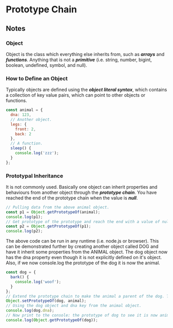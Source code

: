 # Prototype Chain

## Notes

### Object

Object is the class which everything else inherits from, such as **_arrays_** and **_functions_**. Anything that is not a _**primitive**_ (i.e. string, number, bigint, boolean, undefined, symbol, and null).

### How to Define an Object

Typically objects are defined using the _**object literal syntax**_, which contains a collection of key value pairs, which can point to other objects or functions.

```javascript
const animal = {
  dna: 123,
  // Another object.
  legs: {
    front: 2,
    back: 2
  },
  // A function.
  sleep() {
    console.log('zzz');
  }
};
```

### Prototypal Inheritance

It is not commonly used. Basically one object can inherit properties and behaviours from another object through the _**prototype chain**_. You have reached the end of the prototype chain when the value is **_null_**.

```javascript
// Pulling data from the above animal object.
const p1 = Object.getPrototypeOf(animal);
console.log(p1);
// Get prototype of the prototype and reach the end with a value of null.
const p2 = Object.getPrototypeOf(p1);
console.log(p2);
```

The above code can be run in any runtime (i.e. node.js or browser). This can be demonstrated further by creating another object called DOG and have it inherit some properties from the ANIMAL object. The dog object now has the dna property even though it is not explicitly defined on it's object. Also, if we now console.log the prototype of the dog it is now the animal.

```javascript
const dog = {
  bark() {
    console.log('woof');
  }
};
// Extend the prototype chain to make the animal a parent of the dog. This is done by using object set prototype of.
Object.setPrototypeOf(dog, animal);
// Using the dog object and dna key from the animal object.
console.log(dog.dna);
// Now print to the console: the prototype of dog to see it is now animal.
console.log(Object.getPrototypeOf(dog));
```
